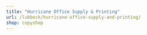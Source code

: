 ```yaml
---
title: "Hurricane Office Supply & Printing"
url: /lubbock/hurricane-office-supply-and-printing/
shop: copyshop
---
```

